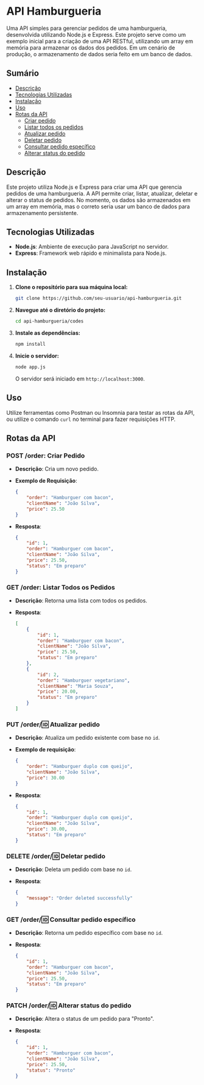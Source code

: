 # API Hamburgueria

Uma API simples para gerenciar pedidos de uma hamburgueria, desenvolvida utilizando Node.js e Express. Este projeto serve como um exemplo inicial para a criação de uma API RESTful, utilizando um array em memória para armazenar os dados dos pedidos. Em um cenário de produção, o armazenamento de dados seria feito em um banco de dados.

## Sumário

- [Descrição](#descrição)
- [Tecnologias Utilizadas](#tecnologias-utilizadas)
- [Instalação](#instalação)
- [Uso](#uso)
- [Rotas da API](#rotas-da-api)
  - [Criar pedido](#post-order-criar-pedido)
  - [Listar todos os pedidos](#get-order-listar-todos-os-pedidos)
  - [Atualizar pedido](#put-orderid-atualizar-pedido)
  - [Deletar pedido](#delete-orderid-deletar-pedido)
  - [Consultar pedido específico](#get-orderid-consultar-pedido-específico)
  - [Alterar status do pedido](#patch-orderid-alterar-status-do-pedido)

## Descrição

Este projeto utiliza Node.js e Express para criar uma API que gerencia pedidos de uma hamburgueria. A API permite criar, listar, atualizar, deletar e alterar o status de pedidos. No momento, os dados são armazenados em um array em memória, mas o correto seria usar um banco de dados para armazenamento persistente.

## Tecnologias Utilizadas

- **Node.js**: Ambiente de execução para JavaScript no servidor.
- **Express**: Framework web rápido e minimalista para Node.js.

## Instalação

1. **Clone o repositório para sua máquina local:**

    ```bash
    git clone https://github.com/seu-usuario/api-hamburgueria.git
    ```

2. **Navegue até o diretório do projeto:**

    ```bash
    cd api-hamburgueria/codes
    ```

3. **Instale as dependências:**

    ```bash
    npm install
    ```

4. **Inicie o servidor:**

    ```bash
    node app.js
    ```

   O servidor será iniciado em `http://localhost:3000`.

## Uso

Utilize ferramentas como Postman ou Insomnia para testar as rotas da API, ou utilize o comando `curl` no terminal para fazer requisições HTTP.

## Rotas da API

### POST /order: Criar Pedido

- **Descrição**: Cria um novo pedido.
- **Exemplo de Requisição**:

    ```json
    {
        "order": "Hamburguer com bacon",
        "clientName": "João Silva",
        "price": 25.50
    }
    ```

- **Resposta**:

    ```json
    {
        "id": 1,
        "order": "Hamburguer com bacon",
        "clientName": "João Silva",
        "price": 25.50,
        "status": "Em preparo"
    }
    ```

### GET /order: Listar Todos os Pedidos

- **Descrição**: Retorna uma lista com todos os pedidos.
- **Resposta**:

    ```json
    [
        {
            "id": 1,
            "order": "Hamburguer com bacon",
            "clientName": "João Silva",
            "price": 25.50,
            "status": "Em preparo"
        },
        {
            "id": 2,
            "order": "Hamburguer vegetariano",
            "clientName": "Maria Souza",
            "price": 20.00,
            "status": "Em preparo"
        }
    ]
    ```

### PUT /order/:id: Atualizar pedido

- **Descrição**: Atualiza um pedido existente com base no `id`.
- **Exemplo de requisição**:

    ```json
    {
        "order": "Hamburguer duplo com queijo",
        "clientName": "João Silva",
        "price": 30.00
    }
    ```

- **Resposta**:

    ```json
    {
        "id": 1,
        "order": "Hamburguer duplo com queijo",
        "clientName": "João Silva",
        "price": 30.00,
        "status": "Em preparo"
    }
    ```

### DELETE /order/:id: Deletar pedido

- **Descrição**: Deleta um pedido com base no `id`.
- **Resposta**:

    ```json
    {
        "message": "Order deleted successfully"
    }
    ```

### GET /order/:id: Consultar pedido específico

- **Descrição**: Retorna um pedido específico com base no `id`.
- **Resposta**:

    ```json
    {
        "id": 1,
        "order": "Hamburguer com bacon",
        "clientName": "João Silva",
        "price": 25.50,
        "status": "Em preparo"
    }
    ```

### PATCH /order/:id: Alterar status do pedido

- **Descrição**: Altera o status de um pedido para "Pronto".
- **Resposta**:

    ```json
    {
        "id": 1,
        "order": "Hamburguer com bacon",
        "clientName": "João Silva",
        "price": 25.50,
        "status": "Pronto"
    }
    ```
